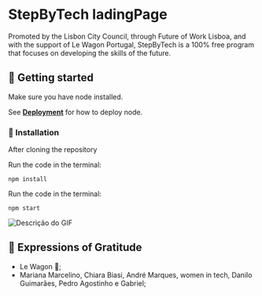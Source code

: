 # StepByTech ladingPage

Promoted by the Lisbon City Council, through Future of Work Lisboa, and with the support of Le Wagon Portugal, StepByTech is a 100% free program that focuses on developing the skills of the future.

## 🚀 Getting started

Make sure you have node installed.

See **[Deployment](https://nodejs.org/en/download)** for how to deploy node.


### 🔧 Installation

After cloning the repository

Run the code in the terminal:


```
npm install
```

Run the code in the terminal:


```
npm start

```

![Descrição do GIF](https://youtu.be/JcNe5P6RlzA)







## 🎁 Expressions of Gratitude

* Le Wagon 📢;
* Mariana Marcelino, Chiara Biasi, André Marques, women in tech, Danilo Guimarães, Pedro Agostinho e Gabriel;
